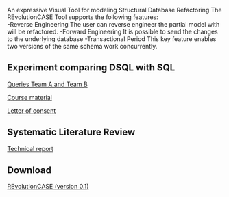 An expressive Visual Tool for modeling Structural Database Refactoring 
The REvolutionCASE Tool supports the following features: <br/>
-Reverse Engineering
 The user can reverse engineer the partial model with will be refactored.
-Forward Engineering
 It is possible to send the changes to the underlying database
-Transactional Period
 This key feature enables two versions of the same schema work concurrently. 

## Experiment comparing DSQL with SQL

[Queries Team A and Team B](experiment/questions.pdf)

[Course material](experiment/course.pdf)

[Letter of consent](experiment/consentletter.pdf)

## Systematic Literature Review

[Technical report](slr/report.pdf)

## Download

[REvolutionCASE (version 0.1)](https://github.com/GenesisLima/revolutioncasetool/releases/tag/V1)

